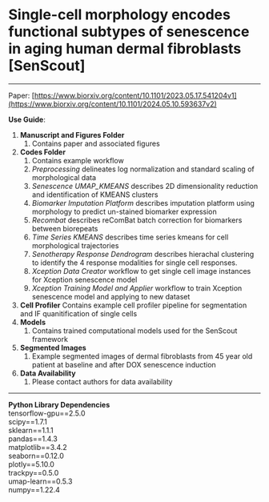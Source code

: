 # Single-cell morphology encodes functional subtypes of senescence in aging human dermal fibroblasts [SenScout]

---
Paper: [https://www.biorxiv.org/content/10.1101/2023.05.17.541204v1](https://www.biorxiv.org/content/10.1101/2024.05.10.593637v2)

**Use Guide**:
1. **Manuscript and Figures Folder** 
   1. Contains paper and associated figures
2. **Codes Folder**
   1. Contains example workflow 
   2. *Preprocessing* delineates log normalization and standard scaling of morphological data
   3. *Senescence UMAP_KMEANS* describes 2D dimensionality reduction and identification of KMEANS clusters
   4. *Biomarker Imputation Platform* describes imputation platform using morphology to predict un-stained biomarker expression
   5. *Recombat* describes reComBat batch correction for biomarkers between biorepeats
   6. *Time Series KMEANS* describes time series kmeans for cell morphological trajectories
   7. *Senotherapy Response Dendrogram* describes hierachal clustering to identify the 4 response modalities for single cell responses.
   8. *Xception Data Creator* workflow to get single cell image instances for Xception senescence model
   9. *Xception Training Model and Applier* workflow to train Xception senescence model and applying to new dataset
3. **Cell Profiler**
    Contains example cell profiler pipeline for segmentation and IF quanitification of single cells
4. **Models**
   1. Contains trained computational models used for the SenScout framework
5. **Segmented Images**
   1. Example segmented images of dermal fibroblasts from 45 year old patient at baseline and after DOX senescence induction
6. **Data Availability**
   1. Please contact authors for data availability
   
---
**Python Library Dependencies**\
tensorflow-gpu==2.5.0\
scipy==1.7.1\
sklearn==1.1.1\
pandas==1.4.3\
matplotlib==3.4.2\
seaborn==0.12.0\
plotly==5.10.0\
trackpy==0.5.0\
umap-learn==0.5.3\
numpy==1.22.4

